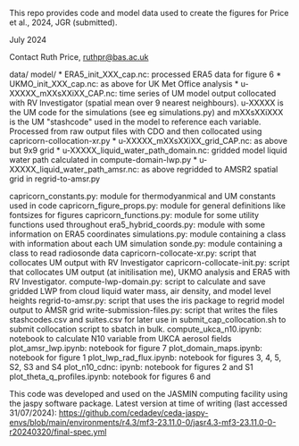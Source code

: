 This repo provides code and model data used to create the figures for Price et al., 2024, JGR (submitted).

July 2024

Contact Ruth Price, ruthpr@bas.ac.uk

data/
    model/
    * ERA5_init_XXX_cap.nc: processed ERA5 data for figure 6
    * UKMO_init_XXX_cap.nc: as above for UK Met Office analysis
    * u-XXXXX_mXXsXXiXX_CAP.nc: time series of UM model output collocated with RV Investigator (spatial mean over 9 nearest neighbours). u-XXXXX is the UM code for the simulations (see eg simulations.py) and mXXsXXiXXX is the UM "stashcode" used in the model to reference each variable. Processed from raw output files with CDO and then collocated using capricorn-collocation-xr.py
    * u-XXXXX_mXXsXXiXX_grid_CAP.nc: as above but 9x9 grid
    * u-XXXXX_liquid_water_path_domain.nc: gridded model liquid water path calculated in compute-domain-lwp.py
    * u-XXXXX_liquid_water_path_amsr.nc: as above regridded to AMSR2 spatial grid in regrid-to-amsr.py

capricorn_constants.py:       module for thermodyanmical and UM constants used in code
capricorn_figure_props.py:    module for general definitions like fontsizes for figures
capricorn_functions.py:       module for some utility functions used throughout 
era5_hybrid_coords.py:        module with some information on ERA5 coordinates
simulations.py:               module containing a class with information about each UM simulation
sonde.py:                     module containing a class to read radiosonde data
capricorn-collocate-xr.py:    script that collocates UM output with RV Investigator
capricorn-collocate-init.py:  script that collocates UM output (at initilisation me), UKMO analysis and ERA5 with RV Investigator.
compute-lwp-domain.py:        script to calculate and save gridded LWP from cloud liquid water mass, air density, and model level heights
regrid-to-amsr.py:            script that uses the iris package to regrid model output to AMSR grid
write-submission-files.py:    script that writes the files stashcodes.csv and suites.csv for later use in submit_cap_collocation.sh to submit collocation script to sbatch in bulk.
compute_ukca_n10.ipynb:       notebook to calculate N10 variable from UKCA aerosol fields
plot_amsr_lwp.ipynb:          notebook for figure 7
plot_domain_maps.ipynb:       notebook for figure 1
plot_lwp_rad_flux.ipynb:      notebook for figures 3, 4, 5, S2, S3 and S4
plot_n10_cdnc: ipynb:         notebook for figures 2 and S1
plot_theta_q_profiles.ipynb:  notebook for figures 6 and 

This code was developed and used on the JASMIN computing facility using the jaspy software package. Latest version at time of writing (last accessed 31/07/2024):
https://github.com/cedadev/ceda-jaspy-envs/blob/main/environments/r4.3/mf3-23.11.0-0/jasr4.3-mf3-23.11.0-0-r20240320/final-spec.yml